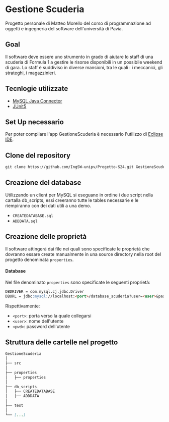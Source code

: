 # Gestione Scuderia
Progetto personale di Matteo Morello del corso di programmazione ad oggetti e ingegneria del software dell'università di Pavia.
## Goal
Il software deve essere uno strumento in grado di aiutare lo staff di una scuderia di Formula 1 a gestire le risorse disponibili in un possibile weekend di gara. Lo staff è suddiviso in diverse mansioni, tra le quali : i meccanici, gli strateghi, i magazzinieri.
## Tecnlogie utilizzate
- [MySQL Java Connector](https://github.com/mysql/mysql-connector-j)
- [JUnit5](https://junit.org/junit5/)
## Set Up necessario
Per poter compilare l'app GestioneScuderia è necessario l'utilizzo di [Eclipse IDE](https://www.eclipse.org/).
## Clone del repository
```markdown
git clone https://github.com/IngSW-unipv/Progetto-S24.git GestioneScuderia
```
## Creazione del database
Utilizzando un client per MySQL si eseguano in ordine i due script nella cartalla db_scripts, essi creeranno tutte le tables necessarie e le riempiranno con dei dati utili a una demo.

- ```CREATEDATABASE.sql```
- ```ADDDATA.sql```
## Creazione delle proprietà
Il software attingerà dai file nei quali sono specificate le proprietà che dovranno essare create manualmente in una source directory nella root del progetto denominata ```properties```.


#### Database
Nel file denominato ```properties``` sono specificate le seguenti proprietà:
```markdown
DBDRIVER = com.mysql.cj.jdbc.Driver
DBURL = jdbc:mysql://localhost:<port>/database_scuderia?user=<user>&password=<pwd>
```
Rispettivamente:
- `<port>`: porta verso la quale collegarsi
- `<user>`: nome dell'utente
- `<pwd>`: password dell'utente

## Struttura delle cartelle nel progetto
```markdown
GestioneScuderia  
│  
├── src  
│  
├── properties  
│   ├── properties
│
├── db_scripts  
│   ├── CREATEDATABASE
│   ├── ADDDATA
│ 
├── test
│  
└── [...]
